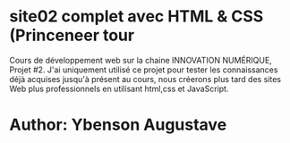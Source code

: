 # site02 complet avec HTML & CSS (Princeneer tour
Cours de développement web sur la chaine INNOVATION NUMÉRIQUE, Projet #2.
J'ai uniquement utilisé ce projet pour tester les connaissances déjà acquises jusqu'à présent au cours, nous créerons plus tard des sites Web plus professionnels en utilisant html,css et JavaScript.

# Author: Ybenson Augustave
